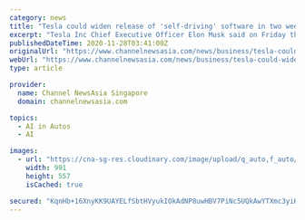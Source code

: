 ```yaml
---
category: news
title: "Tesla could widen release of 'self-driving' software in two weeks"
excerpt: "Tesla Inc Chief Executive Officer Elon Musk said on Friday there will probably be a wider roll out of a new \"Full Self Driving\" software update in two weeks. FILE PHOTO: The Tesla logo is seen at ..."
publishedDateTime: 2020-11-28T03:41:00Z
originalUrl: "https://www.channelnewsasia.com/news/business/tesla-could-widen-release-of--self-driving--software-in-two-weeks-13657168"
webUrl: "https://www.channelnewsasia.com/news/business/tesla-could-widen-release-of--self-driving--software-in-two-weeks-13657168"
type: article

provider:
  name: Channel NewsAsia Singapore
  domain: channelnewsasia.com

topics:
  - AI in Autos
  - AI

images:
  - url: "https://cna-sg-res.cloudinary.com/image/upload/q_auto,f_auto/image/13657166/16x9/991/557/152cb289bdaa0b6b8f78c6476c6ca0f3/PX/file-photo--the-tesla-logo-is-seen-at-the-entrance-to-tesla-motors--showroom-in-manhattan-s-meatpacking-district-in-new-york-city-1.jpg"
    width: 991
    height: 557
    isCached: true

secured: "KqnHb+16XnyKK9UAYELfSbtHVyukIOkAdNP8uwHBV7PiNc5UQkAwYTXmc3yiKCI2r8xyDXs0+OqYjEkxyETY6GcAY4V1fY2Q3bgWpEyNPZoEiU81QCd4rCMibYYQ2xoFuzKe1XuFyYTZDO6GYyx1h+JpkEsGOe5wj5S83Pon5URgl1uBzSohKsziE8fkucjsrVv6fHmwn4p36pH1L1kC3SEhvPSKeVBTylcybsgef7F0Ipc5g+KSvl/cZ4IzPruCGq9ud24ju4vqZMkD3PmfatkaxKxfqR1AZyKQCt7MONTsnn/eQljHL/dVOnPlQ3TZg+B7sqIRgsI4gIPQ6RGmpGgy1DV0+s7ydna6ukCMdkY=;+jnmDMLYk4wjrU4NJgG1eg=="
---
```


